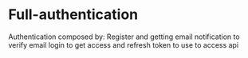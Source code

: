 # Full-authentication
Authentication composed by:
Register and getting email notification to verify email
login to get access and refresh token to use to access api
